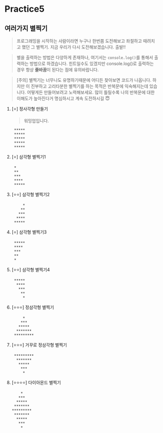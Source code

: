 # Practice5

## 여러가지 별찍기

> 프로그래밍을 시작하는 사람이라면 누구나 한번쯤 도전해보고 좌절하고 때려치고 했던 그 별찍기. 지금 우리가 다시 도전해보겠습니다. 출발!!

> 별을 출력하는 방법은 다양하게 존재하나, 여기서는 `console.log()`를 통해서 출력하는 방법으로 하겠습니다. 힌트일수도 있겠지만 console.log()로 출력하는 경우 항상 **줄바꿈**이 된다는 점에 유의바랍니다.

> [주의] 별찍기는 너무나도 유명하기때문에 어디든 찾아보면 코드가 나옵니다. 하지만 이 진부하고 고리타분한 별찍기를 하는 목적은 반복문에 익숙해지는데 있습니다. 어떻게든 만들어보려고 노력해보세요. 많이 틀릴수록 나의 반복문에 대한 이해도가 높아진다거 명심하시고 계속 도전하시길 😇

1. [⭐️] 정사각형 만들기

   > 워밍업입니다.

   ```
    *****
    *****
    *****
    *****
    *****
   ```

2. [⭐️] 삼각형 별찍기1

   ```
    *
    **
    ***
    ****
    *****
   ```

3. [⭐️⭐️] 삼각형 별찍기2

   ```
        *
       **
      ***
     ****
    *****
   ```

4. [⭐️] 삼각형 별찍기3

   ```
    *****
    ****
    ***
    **
    *
   ```

5. [⭐️⭐️] 삼각형 별찍기4

   ```
    *****
     ****
      ***
       **
        *
   ```

6. [⭐️⭐️⭐️] 정삼각형 별찍기

   ```
        *
       ***
      *****
     *******
    *********
   ```

7. [⭐️⭐️⭐️] 거꾸로 정삼각형 별찍기
   ```
    *********
     *******
      *****
       ***
        *
   ```
8. [⭐️⭐️⭐️⭐️] 다이아몬드 별찍기
   ```
       *
      ***
     *****
    *******
   *********
    *******
     *****
      ***
       *
   ```
